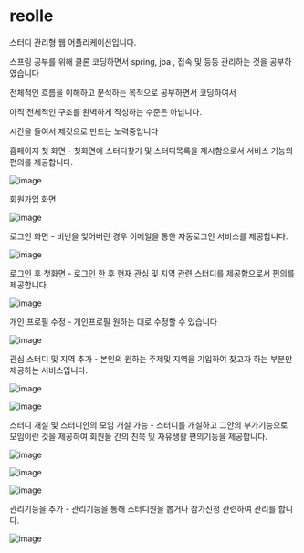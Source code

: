 # reolle

스터디 관리형 웹 어플리케이션입니다.

스프링 공부를 위해 클론 코딩하면서 spring, jpa , 접속 및 등등 관리하는 것을 공부하였습니다

전체적인 흐름을 이해하고 분석하는 목적으로 공부하면서 코딩하여서 

아직 전체적인 구조를 완벽하게 작성하는 수준은 아닙니다.

시간을 들여서 제것으로 만드는 노력중입니다


홈페이지 첫 화면 - 첫화면에 스터디찾기 및 스터디목록을 제시함으로서 서비스 기능의 편의를 제공합니다.

![image](https://user-images.githubusercontent.com/57428866/160225227-0c982291-65fc-494a-b2c7-475a5763efc6.png)



회원가입 화면


![image](https://user-images.githubusercontent.com/57428866/160225249-63bdd556-6810-473f-b675-397edbcc8ec5.png)



로그인 화면 - 비번을 잊어버린 경우 이메일을 통한 자동로그인 서비스를 제공합니다.


![image](https://user-images.githubusercontent.com/57428866/160225258-7faf5fb4-61a0-45ff-9695-5fe3238ebf9c.png)



로그인 후 첫화면 - 로그인 한 후 현재 관심 및 지역 관련 스터디를 제공함으로서 편의를 제공합니다.


![image](https://user-images.githubusercontent.com/57428866/160225287-12ac4fe0-fa38-4c41-88f0-7fcd192814d9.png)



개인 프로필 수정 - 개인프로필 원하는 대로 수정할 수 있습니다


![image](https://user-images.githubusercontent.com/57428866/161726404-d1e7eca6-06bb-402e-9183-3748e4ef0ddc.png)



관심 스터디 및 지역 추가 - 본인의 원하는 주제및 지역을 기입하여 찾고자 하는 부분만 제공하는 서비스입니다.


![image](https://user-images.githubusercontent.com/57428866/160225394-7d609ec5-57df-4f3b-82e5-ca3c18befa70.png)


![image](https://user-images.githubusercontent.com/57428866/160225382-8646a34e-3eda-4cc6-8e0e-d69ade87e366.png)



스터디 개설 및 스터디안의 모임 개설 가능 - 스터디를 개설하고 그안의 부가기능으로 모임이란 것을 제공하여 회원들 간의 
                                          친목 및 자유생활 편의기능을 제공합니다.
                                          

![image](https://user-images.githubusercontent.com/57428866/160225307-a83c9509-f52c-4455-84cc-de2d8d0fbaa1.png)

![image](https://user-images.githubusercontent.com/57428866/160225598-a25cd81b-1ec0-4d9c-b2a4-88f7d0455edc.png)

![image](https://user-images.githubusercontent.com/57428866/160225509-0f6725eb-af3e-42df-9d69-f1ad74df5635.png)



관리기능을 추가 - 관리기능을 통해 스터디원을 뽑거나 참가신청 관련하여 관리를 합니다.


![image](https://user-images.githubusercontent.com/57428866/160225520-1d286cdd-08cd-4059-8f25-f6ae7418d711.png)



